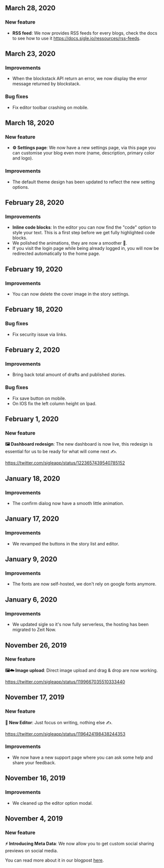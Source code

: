 ## March 28, 2020

### New feature

- **RSS feed**: We now provides RSS feeds for every blogs, check the docs to see how to use it https://docs.sigle.io/ressources/rss-feeds.

## March 23, 2020

### Improvements

- When the blockstack API return an error, we now display the error message returned by blockstack.

### Bug fixes

- Fix editor toolbar crashing on mobile.

## March 18, 2020

### New feature

- **⚙️ Settings page**: We now have a new settings page, via this page you can customise your blog even more (name, description, primary color and logo).

### Improvements

- The default theme design has been updated to reflect the new setting options.

## February 28, 2020

### Improvements

- **Inline code blocks**: In the editor you can now find the "code" option to style your text. This is a first step before we get fully highlighted code blocks.
- We polished the animations, they are now a smoother 🎨.
- If you visit the login page while being already logged in, you will now be redirected automatically to the home page.

## February 19, 2020

### Improvements

- You can now delete the cover image in the story settings.

## February 18, 2020

### Bug fixes

- Fix security issue via links.

## February 2, 2020

### Improvements

- Bring back total amount of drafts and published stories.

### Bug fixes

- Fix save button on mobile.
- On IOS fix the left column height on Ipad.

## February 1, 2020

### New feature

**🖼️ Dashboard redesign**: The new dashboard is now live, this redesign is essential for us to be ready for what will come next ✍️.

https://twitter.com/sigleapp/status/1223657439540785152

## January 18, 2020

### Improvements

- The confirm dialog now have a smooth little animation.

## January 17, 2020

### Improvements

- We revamped the buttons in the story list and editor.

## January 9, 2020

### Improvements

- The fonts are now self-hosted, we don't rely on google fonts anymore.

## January 6, 2020

### Improvements

- We updated sigle so it's now fully serverless, the hosting has been migrated to Zeit Now.

## November 26, 2019

### New feature

**🖼️☁️ Image upload**: Direct image upload and drag & drop are now working.

https://twitter.com/sigleapp/status/1199667035510333440

## November 17, 2019

### New feature

**🎨 New Editor**: Just focus on writing, nothing else ✍️.

https://twitter.com/sigleapp/status/1196424198438244353

### Improvements

- We now have a new support page where you can ask some help and share your feedback.

## November 16, 2019

### Improvements

- We cleaned up the editor option modal.

## November 4, 2019

### New feature

**⚡ Introducing Meta Data**: We now allow you to get custom social sharing previews on social media.

You can read more about it in our blogpost [here](https://app.sigle.io/sigleapp.id.blockstack/Qk5y5A0yvSXOwIbB6SlMc).
